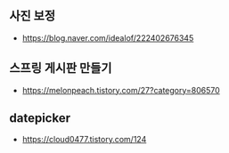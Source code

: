 ## 사진 보정
- https://blog.naver.com/idealof/222402676345

## 스프링 게시판 만들기
- https://melonpeach.tistory.com/27?category=806570

## datepicker
- https://cloud0477.tistory.com/124
